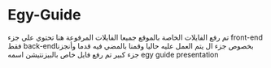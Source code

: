 # Egy-Guide
تم رفع الفايلات الخاصة بالموقع جميعا الفايلات المرفوعة هنا تحتوي علي جزء
front-end فقط 
back-endبخصوص جزء ال 
يتم العمل عليه حاليا وقمنا بالمضي فيه قدما وأنجزنا جزء كبير 
تم رفع فايل خاص بالبيزنتيشن اسمه egy guide presentation
